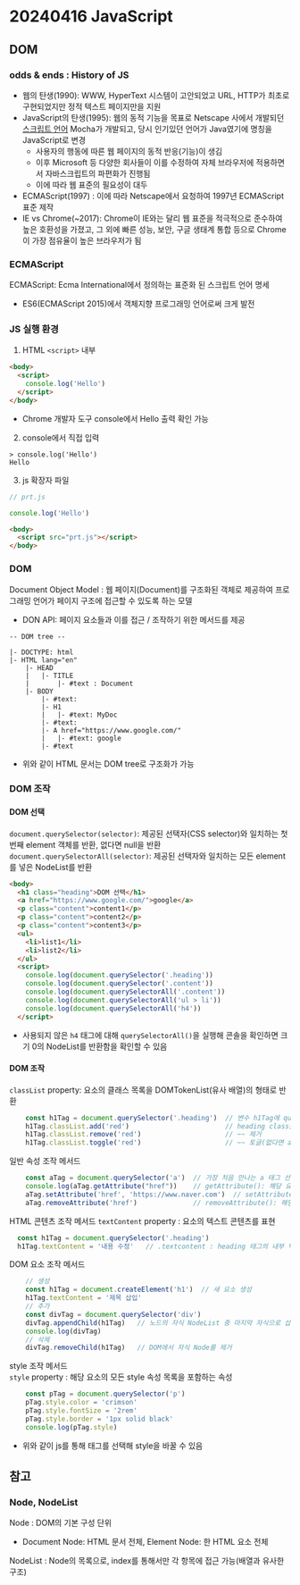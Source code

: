 # 20240416 JavaScript
## DOM
### odds & ends : History of JS
- 웹의 탄생(1990): WWW, HyperText 시스템이 고안되었고 URL, HTTP가 최초로 구현되었지만 정적 텍스트 페이지만을 지원
- JavaScript의 탄생(1995): 웹의 동적 기능을 목표로 Netscape 사에서 개발되던 [스크립트 언어](https://en.wikipedia.org/wiki/Scripting_language) Mocha가 개발되고, 당시 인기있던 언어가 Java였기에 명칭을 JavaScript로 변경
  - 사용자의 행동에 따른 웹 페이지의 동적 반응(기능)이 생김
  - 이후 Microsoft 등 다양한 회사들이 이를 수정하여 자체 브라우저에 적용하면서 자바스크립트의 파편화가 진행됨
  - 이에 따라 웹 표준의 필요성이 대두
- ECMAScript(1997) : 이에 따라 Netscape에서 요청하여 1997년 ECMAScript 표준 제작 
- IE vs Chrome(~2017): Chrome이 IE와는 달리 웹 표준을 적극적으로 준수하여 높은 호환성을 가졌고, 그 외에 빠른 성능, 보안, 구글 생태계 통합 등으로 Chrome이 가장 점유율이 높은 브라우저가 됨

### ECMAScript
ECMAScript: Ecma International에서 정의하는 표준화 된 스크립트 언어 명세
- ES6(ECMAScript 2015)에서 객체지향 프로그래밍 언어로써 크게 발전

### JS 실행 환경
1. HTML ```<script>``` 내부
```html
<body>
  <script>
    console.log('Hello')
  </script>
</body>
```
- Chrome 개발자 도구 console에서 Hello 출력 확인 가능

2. console에서 직접 입력
```shell
> console.log('Hello')
Hello
```

3. js 확장자 파일
```js
// prt.js

console.log('Hello')
```
```html
<body>
  <script src="prt.js"></script>
</body>
```

### DOM
Document Object Model : 웹 페이지(Document)를 구조화된 객체로 제공하여 프로그래밍 언어가 페이지 구조에 접근할 수 있도록 하는 모델
- DON API: 페이지 요소들과 이를 접근 / 조작하기 위한 메서드를 제공
```
-- DOM tree --

|- DOCTYPE: html
|- HTML lang="en"
    |- HEAD
    |   |- TITLE
    |       |- #text : Document
    |- BODY
        |- #text:
        |- H1
        |   |- #text: MyDoc
        |- #text:
        |- A href="https://www.google.com/"
        |   |- #text: google
        |- #text
```
- 위와 같이 HTML 문서는 DOM tree로 구조화가 가능

### DOM 조작
#### DOM 선택
```document.querySelector(selector)```: 제공된 선택자(CSS selector)와 일치하는 첫 번째 element 객체를 반환, 없다면 null을 반환<br>
```document.querySelectorAll(selector)```: 제공된 선택자와 일치하는 모든 element를 넣은 NodeList를 반환
```html
<body>
  <h1 class="heading">DOM 선택</h1>
  <a href="https://www.google.com/">google</a>
  <p class="content">content1</p>
  <p class="content">content2</p>
  <p class="content">content3</p>
  <ul>
    <li>list1</li>
    <li>list2</li>
  </ul>
  <script>
    console.log(document.querySelector('.heading'))
    console.log(document.querySelector('.content'))
    console.log(document.querySelectorAll('.content'))
    console.log(document.querySelectorAll('ul > li'))
    console.log(document.querySelectorAll('h4'))
  </script>
```
- 사용되지 않은 ```h4``` 태그에 대해 ```querySelectorAll()```을 실행해 콘솔을 확인하면 크기 0의 NodeList를 반환함을 확인할 수 있음

#### DOM 조작
```classList``` property: 요소의 클래스 목록을 DOMTokenList(유사 배열)의 형태로 반환
```js
    const h1Tag = document.querySelector('.heading')  // 변수 h1Tag에 querySelector 할당
    h1Tag.classList.add('red')                        // heading class를 가진 클래스에 red 클래스 추가 
    h1Tag.classList.remove('red')                     // ~~ 제거
    h1Tag.classList.toggle('red')                     // ~~ 토글(없다면 add, 있다면 remove)
```
일반 속성 조작 메서드
```js
    const aTag = document.querySelector('a')  // 가장 처음 만나는 a 태그 선택
    console.log(aTag.getAttribute("href"))    // getAttribute(): 해당 요소에 지정된 값을 조회
    aTag.setAttribute('href', 'https://www.naver.com')  // setAttribute(): 해당 요소 속성값을 변경
    aTag.removeAttribute('href')              // removeAttribute(): 해당 이름을 가진 요소 제거
```

HTML 콘텐츠 조작 메서드
```textContent``` property : 요소의 텍스트 콘텐츠를 표현
```js
  const h1Tag = document.querySelector('.heading')
  h1Tag.textContent = '내용 수정'   // .textcontent : heading 태그의 내부 텍스트가 변경됨
```

DOM 요소 조작 메서드
```js
    // 생성
    const h1Tag = document.createElement('h1')  // 새 요소 생성
    h1Tag.textContent = '제목 삽입'
    // 추가
    const divTag = document.querySelector('div')
    divTag.appendChild(h1Tag)   // 노드의 자식 NodeList 중 마지막 자식으로 삽입
    console.log(divTag)
    // 삭제
    divTag.removeChild(h1Tag)   // DOM에서 자식 Node를 제거
```

style 조작 메서드<br>
```style``` property : 해당 요소의 모든 style 속성 목록을 포함하는 속성
```js
    const pTag = document.querySelector('p')
    pTag.style.color = 'crimson'
    pTag.style.fontSize = '2rem'
    pTag.style.border = '1px solid black'
    console.log(pTag.style)
```
- 위와 같이 js를 통해 태그를 선택해 style을 바꿀 수 있음


## 참고
### Node, NodeList
Node : DOM의 기본 구성 단위
- Document Node: HTML 문서 전체, Element Node: 한 HTML 요소 전체

NodeList : Node의 목록으로, index를 통해서만 각 항목에 접근 가능(배열과 유사한 구조)